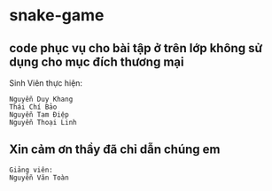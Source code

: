 # snake-game
## code phục vụ cho bài tập ở trên lớp không sử dụng cho mục đích thương mại
Sinh Viên thực hiện:
```
Nguyễn Duy Khang
Thái Chí Bảo
Nguyễn Tam Điệp
Nguyễn Thoại Linh
```
## Xin cảm ơn thầy đã chỉ dẫn chúng em
```
Giảng viên:
Nguyễn Văn Toàn
```
